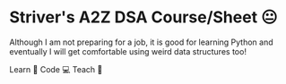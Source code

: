 # Striver's A2Z DSA Course/Sheet 😐

Although I am not preparing for a job, it is good for learning Python and eventually I will get comfortable using weird data structures too!

Learn 🔭 Code 💻 Teach 💪
